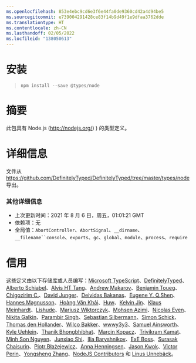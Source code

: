 ```yaml
---
ms.openlocfilehash: 853e4ebc9cd6e3f6e44fa0de9360cd42a4d94be5
ms.sourcegitcommit: e739004291428ce83f14b9d49f1e9dfaa3762dde
ms.translationtype: HT
ms.contentlocale: zh-CN
ms.lasthandoff: 02/05/2022
ms.locfileid: "138050613"
---
```

# <a name="installation"></a>安装
> `npm install --save @types/node`

# <a name="summary"></a>摘要
此包具有 Node.js (http://nodejs.org/) ) 的类型定义。

# <a name="details"></a>详细信息
文件从 https://github.com/DefinitelyTyped/DefinitelyTyped/tree/master/types/node 导出。

### <a name="additional-details"></a>其他详细信息
 * 上次更新时间：2021 年 8 月 6 日，周五，01:01:21 GMT
 * 依赖项：无
 * 全局值：`AbortController`、`AbortSignal`、`__dirname`、`__filename``console`、`exports`、`gc`、`global`、`module`、`process`、`require`

# <a name="credits"></a>信用
这些定义由以下存储库或人员编写：[Microsoft TypeScript](https://github.com/Microsoft)、[DefinitelyTyped](https://github.com/DefinitelyTyped)、[Alberto Schiabel](https://github.com/jkomyno)、[Alvis HT Tang](https://github.com/alvis)、[Andrew Makarov](https://github.com/r3nya)、[Benjamin Toueg](https://github.com/btoueg)、[Chigozirim C.](https://github.com/smac89)、[David Junger](https://github.com/touffy)、[Deividas Bakanas](https://github.com/DeividasBakanas)、[Eugene Y. Q.Shen](https://github.com/eyqs)、[Hannes Magnusson](https://github.com/Hannes-Magnusson-CK)、[Hoàng Văn Khải](https://github.com/KSXGitHub)、[Huw](https://github.com/hoo29)、[Kelvin Jin](https://github.com/kjin)、[Klaus Meinhardt](https://github.com/ajafff)、[Lishude](https://github.com/islishude)、[Mariusz Wiktorczyk](https://github.com/mwiktorczyk)、[Mohsen Azimi](https://github.com/mohsen1)、[Nicolas Even](https://github.com/n-e)、[Nikita Galkin](https://github.com/galkin)、[Parambir Singh](https://github.com/parambirs)、[Sebastian Silbermann](https://github.com/eps1lon)、[Simon Schick](https://github.com/SimonSchick)、[Thomas den Hollander](https://github.com/ThomasdenH)、[Wilco Bakker](https://github.com/WilcoBakker)、[wwwy3y3](https://github.com/wwwy3y3)、[Samuel Ainsworth](https://github.com/samuela)、[Kyle Uehlein](https://github.com/kuehlein)、[Thanik Bhongbhibhat](https://github.com/bhongy)、[Marcin Kopacz](https://github.com/chyzwar)、[Trivikram Kamat](https://github.com/trivikr)、[Minh Son Nguyen](https://github.com/nguymin4)、[Junxiao Shi](https://github.com/yoursunny)、[Ilia Baryshnikov](https://github.com/qwelias)、[ExE Boss](https://github.com/ExE-Boss)、[Surasak Chaisurin](https://github.com/Ryan-Willpower)、[Piotr Błażejewicz](https://github.com/peterblazejewicz)、[Anna Henningsen](https://github.com/addaleax)、[Jason Kwok](https://github.com/JasonHK)、[Victor Perin](https://github.com/victorperin)、[Yongsheng Zhang](https://github.com/ZYSzys)、[NodeJS Contributors](https://github.com/NodeJS) 和 [Linus Unnebäck](https://github.com/LinusU)。
